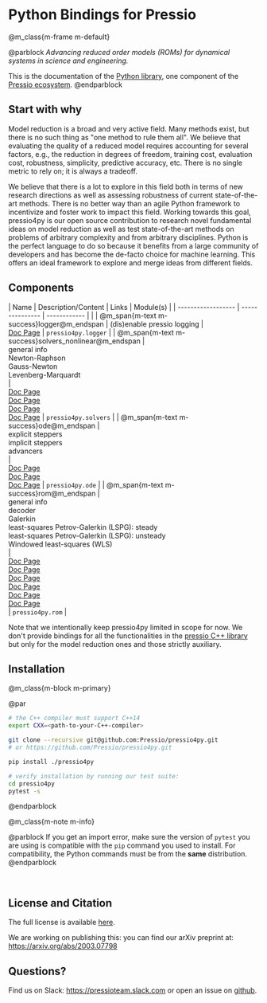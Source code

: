 
# Python Bindings for Pressio


@m_class{m-frame m-default}

@parblock
*Advancing reduced order models (ROMs) for dynamical systems in science and engineering.*

This is the documentation of the [Python library](https://github.com/Pressio/pressio4py), one component of the [Pressio ecosystem](https://pressio.github.io/).
@endparblock

## Start with why

Model reduction is a broad and very active field.
Many methods exist, but there is no such thing as "one method to rule them all".
We believe that evaluating the quality of a reduced model requires
accounting for several factors, e.g., the reduction in degrees of freedom,
training cost, evaluation cost, robustness, simplicity, predictive accuracy, etc.
There is no single metric to rely on; it is always a tradeoff.

We believe that there is a lot to explore in this field
both in terms of new research directions as well as assessing
robustness of current state-of-the-art methods.
There is no better way than an agile Python framework to incentivize and
foster work to impact this field. Working towards this goal, pressio4py
is our open source contribution to research novel fundamental ideas
on model reduction as well as test state-of-the-art methods
on problems of arbitrary complexity and from arbitrary disciplines.
Python is the perfect language to do so because it benefits from a large community of developers
and has become the de-facto choice for machine learning.
This offers an ideal framework to explore and merge ideas from different fields.


## Components

| Name                                                 | Description/Content                                                                              | Links                                                                                                                                                                                                                                                                                                                                                                               | Module(s)                         |
| ------------------                                   | ---------------                                                                                  | ------------                                                                                                                                                                                                                                                                                                                                                                        |                                   |
| @m_span{m-text m-success}logger@m_endspan             | (dis)enable pressio logging                                                | <br/>[Doc Page](md_pages_components_logger.html)                                                                                                                                                                                                                                                      | `pressio4py.logger`                                                                                                                                                              |
| @m_span{m-text m-success}solvers_nonlinear@m_endspan | <br/> general info <br/> Newton-Raphson <br/> Gauss-Newton <br/> Levenberg-Marquardt <br/>       | <br/> [Doc Page](md_pages_components_nonlinsolvers_general.html) <br/> [Doc Page](md_pages_components_nonlinsolvers_nr.html) <br/> [Doc Page](md_pages_components_nonlinsolvers_gn.html) <br/> [Doc Page](md_pages_components_nonlinsolvers_lm.html)                  | `pressio4py.solvers` |
| @m_span{m-text m-success}ode@m_endspan               | <br/> explicit steppers <br/>implicit steppers <br/> advancers <br/>                             | <br/> [Doc Page](md_pages_components_ode_steppers_explicit.html)<br/> [Doc Page](md_pages_components_ode_steppers_implicit.html) <br/>[Doc Page](md_pages_components_ode_advance.html)                                                                                                                                                                               | `pressio4py.ode`                  |
| @m_span{m-text m-success}rom@m_endspan               | <br/>general info <br/> decoder <br/> Galerkin<br/> least-squares Petrov-Galerkin (LSPG): steady<br/> least-squares Petrov-Galerkin (LSPG): unsteady<br/> Windowed least-squares (WLS)<br/> | <br/>[Doc Page](md_pages_components_rom_general.html) <br/>[Doc Page](md_pages_components_rom_decoder.html) <br/> [Doc Page](md_pages_components_rom_galerkin.html) <br/> [Doc Page](md_pages_components_rom_lspg_steady.html) <br/> [Doc Page](md_pages_components_rom_lspg_unsteady.html) <br/>  [Doc Page](md_pages_components_rom_wls.html) <br/> | `pressio4py.rom`                  |


Note that we intentionally keep pressio4py limited in scope for now.
We don't provide bindings for all the functionalities
in the [pressio C++ library](https://pressio.github.io/pressio/html/index.html)
but only for the model reduction ones and those strictly auxiliary.


## Installation

@m_class{m-block m-primary}

@par
```bash
# the C++ compiler must support C++14
export CXX=<path-to-your-C++-compiler>

git clone --recursive git@github.com:Pressio/pressio4py.git
# or https://github.com/Pressio/pressio4py.git

pip install ./pressio4py

# verify installation by running our test suite:
cd pressio4py
pytest -s
```
@endparblock

@m_class{m-note m-info}

@parblock
If you get an import error, make sure the version of `pytest` you are
using is compatible with the `pip` command you used to install.
For compatibility, the Python commands must be from the **same** distribution.
@endparblock

<!-- ## Explore the tutorials and demos -->
<!-- You can find descriptions of the demos [here](./md_pages_demos_demo1.html) -->
<!-- and of the tutorials [here](./md_pages_tutorials_tutorial1.html)---we will progressively add more. -->
<!-- ```bash -->
<!-- cd pressio4py/demos -->
<!-- python3 ./<demo-subdir-name>/main.py -->
<!-- ``` -->


<!-- read the [building/installation process](./md_pages_getstarted_build_and_install.html)>
<!-- Untill we start filling the tutorials and examples, you can peek at the [test subdirectory](https://github.com/Pressio/pressio/tree/master/tests/rom/burgers1d) of the C++ library. -->

<br/>

## License and Citation
The full license is available [here](https://pressio.github.io/various/license/).

We are working on publishing this: you can find our arXiv preprint at: https://arxiv.org/abs/2003.07798

## Questions?
Find us on Slack: https://pressioteam.slack.com or open an issue on [github](https://github.com/Pressio/pressio4py).
